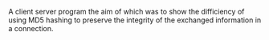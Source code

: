 A client server program the aim of which was to show the difficiency of using MD5 hashing to preserve the integrity of the exchanged information in a connection.

